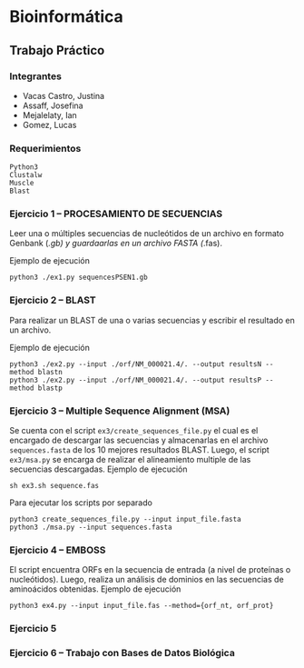 # Bioinformática 

## Trabajo Práctico

### Integrantes 
- Vacas Castro, Justina                     
- Assaff, Josefina	 
- Mejalelaty, Ian		 
- Gomez, Lucas 

### Requerimientos 
```
Python3 
Clustalw
Muscle
Blast 
```
### Ejercicio 1 – PROCESAMIENTO DE SECUENCIAS
Leer una o múltiples secuencias de nucleótidos de un archivo en formato Genbank (*.gb) y guardaarlas en un archivo FASTA (*.fas). 

Ejemplo de ejecución
```
python3 ./ex1.py sequencesPSEN1.gb
```
### Ejercicio 2 – BLAST
Para realizar un BLAST de una o varias secuencias y escribir el resultado en un archivo.

Ejemplo de ejecución
```
python3 ./ex2.py --input ./orf/NM_000021.4/. --output resultsN --method blastn
python3 ./ex2.py --input ./orf/NM_000021.4/. --output resultsP --method blastp 
```
### Ejercicio 3 – Multiple Sequence Alignment (MSA)
Se cuenta con el script `ex3/create_sequences_file.py` el cual es el encargado de descargar las secuencias y almacenarlas en el archivo `sequences.fasta` de los 10 mejores resultados BLAST. 
Luego, el script `ex3/msa.py` se encarga de realizar el alineamiento multiple de las secuencias descargadas.
Ejemplo de ejecución
```
sh ex3.sh sequence.fas
```
Para ejecutar los scripts por separado
```
python3 create_sequences_file.py --input input_file.fasta
python3 ./msa.py --input sequences.fasta
```
### Ejercicio 4 – EMBOSS
El script encuentra ORFs en la secuencia de entrada (a nivel de proteínas o nucleótidos). Luego, realiza un análisis de dominios en las secuencias de aminoácidos obtenidas.
Ejemplo de ejecución
```
python3 ex4.py --input input_file.fas --method={orf_nt, orf_prot}
```
### Ejercicio 5 
### Ejercicio 6 – Trabajo con Bases de Datos Biológica